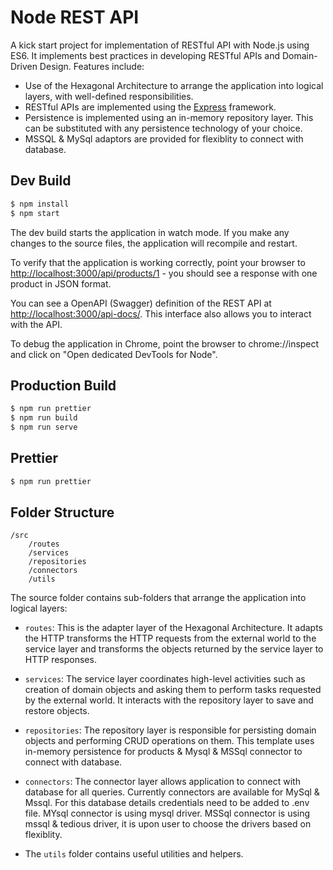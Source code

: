 # Node REST API

A kick start project for implementation of RESTful API with Node.js using ES6.
It implements best practices in developing RESTful APIs and Domain-Driven
Design. Features include:

-   Use of the Hexagonal Architecture to arrange the application into logical
    layers, with well-defined responsibilities.
-   RESTful APIs are implemented using the [Express](http://expressjs.com/)
    framework.
-   Persistence is implemented using an in-memory repository layer. This can be
    substituted with any persistence technology of your choice.
-   MSSQL & MySql adaptors are provided for flexiblity to connect with database.

## Dev Build

```bash
$ npm install
$ npm start
```

The dev build starts the application in watch mode. If you make any changes to
the source files, the application will recompile and restart.

To verify that the application is working correctly, point your browser to
[http://localhost:3000/api/products/1](http://localhost:3000/api/products/1) -
you should see a response with one product in JSON format.

You can see a OpenAPI (Swagger) definition of the REST API at
[http://localhost:3000/api-docs/](http://localhost:3000/api-docs/). This
interface also allows you to interact with the API.

To debug the application in Chrome, point the browser to chrome://inspect and
click on "Open dedicated DevTools for Node".

## Production Build

```bash
$ npm run prettier
$ npm run build
$ npm run serve
```

## Prettier

```bash
$ npm run prettier
```

## Folder Structure

```
/src
    /routes
    /services
    /repositories
    /connectors
    /utils
```

The source folder contains sub-folders that arrange the application into logical
layers:

-   `routes`: This is the adapter layer of the Hexagonal Architecture. It adapts
    the HTTP transforms the HTTP requests from the external world to the service
    layer and transforms the objects returned by the service layer to HTTP
    responses.

-   `services`: The service layer coordinates high-level activities such as
    creation of domain objects and asking them to perform tasks requested by the
    external world. It interacts with the repository layer to save and restore
    objects.

-   `repositories`: The repository layer is responsible for persisting domain
    objects and performing CRUD operations on them. This template uses in-memory
    persistence for products & Mysql & MSSql connector to connect with database.

-   `connectors`: The connector layer allows application to connect with
    database for all queries. Currently connectors are available for MySql &
    Mssql. For this database details credentials need to be added to .env file.
    MYsql connector is using mysql driver. MSSql connector is using mssql &
    tedious driver, it is upon user to choose the drivers based on flexiblity.

-   The `utils` folder contains useful utilities and helpers.
